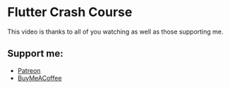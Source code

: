 # Flutter Crash Course

This video is thanks to all of you watching as well as those supporting me. 

## Support me:
* [Patreon](https://www.patreon.com/RobertBrunhage)
* [BuyMeACoffee](https://www.buymeacoffee.com/robertbrunhage)
